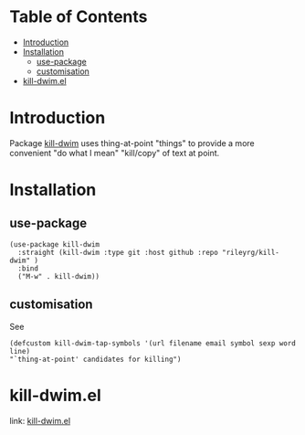 
# Table of Contents

-   [Introduction](#orgf2d30e2)
-   [Installation](#org38ff293)
    -   [use-package](#orgd0888a5)
    -   [customisation](#org4afd9ac)
-   [kill-dwim.el](#orgf3188a5)



<a id="orgf2d30e2"></a>

# Introduction

Package  [kill-dwim](./rgr-kill-dwim.el) uses thing-at-point "things" to provide a more convenient "do what I mean" "kill/copy" of text at point.


<a id="org38ff293"></a>

# Installation


<a id="orgd0888a5"></a>

## use-package

    (use-package kill-dwim
      :straight (kill-dwim :type git :host github :repo "rileyrg/kill-dwim" )
      :bind
      ("M-w" . kill-dwim))


<a id="org4afd9ac"></a>

## customisation

See

    (defcustom kill-dwim-tap-symbols '(url filename email symbol sexp word line)
    "`thing-at-point' candidates for killing")


<a id="orgf3188a5"></a>

# kill-dwim.el

link: [kill-dwim.el](rgr-kill-dwim.el)


